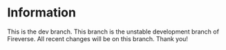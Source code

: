# Information
This is the dev branch. This branch is the unstable development branch of Fireverse. All recent changes will be on this branch.
Thank you!

